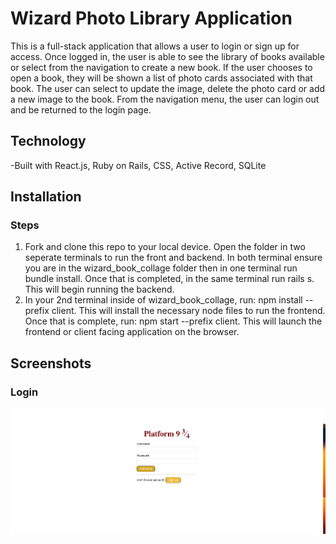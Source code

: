 # Wizard Photo Library Application

This is a full-stack application that allows a user to login or sign up for access. Once logged in, the user is able to see the library of books available or select from the navigation to create a new book. If the user chooses to open a book, they will be shown a list of photo cards associated with that book. The user can select to update the image, delete the photo card or add a new image to the book. From the navigation menu, the user can login out and be returned to the login page. 

## Technology

-Built with React.js, Ruby on Rails, CSS, Active Record, SQLite

## Installation
### Steps
1. Fork and clone this repo to your local device. Open the folder in two seperate terminals to run the front and backend. In both terminal ensure you are in the wizard_book_collage folder then in one terminal run bundle install. Once that is completed, in the same terminal run rails s. This will begin running the backend.
2. In your 2nd terminal inside of wizard_book_collage, run: npm install --prefix client. This will install the necessary node files to run the frontend. Once that is complete, run: npm start --prefix client. This will launch the frontend or client facing application on the browser. 

## Screenshots
### Login
![Login](ProjScreenshots/login.png)